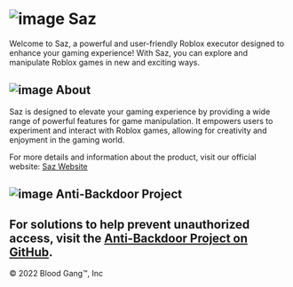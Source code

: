 # ![image](https://static.wixstatic.com/media/4585c8_562a61587130440b8df3e8d713ad29bf~mv2.png/v1/fill/w_70,h_75,al_c,q_85,usm_0.66_1.00_0.01,enc_auto/blood%20gang%20icon.png) Saz

Welcome to Saz, a powerful and user-friendly Roblox executor designed to enhance your gaming experience! With Saz, you can explore and manipulate Roblox games in new and exciting ways.

## ![image](https://github.com/user-attachments/assets/cfd084e7-ec1c-4632-9463-df3373b51b19) About

Saz is designed to elevate your gaming experience by providing a wide range of powerful features for game manipulation. It empowers users to experiment and interact with Roblox games, allowing for creativity and enjoyment in the gaming world.

For more details and information about the product, visit our official website: [Saz Website](https://blood-gang-inc.github.io/Saz)

## ![image](https://github.com/user-attachments/assets/ba78de70-ec68-45e8-8d4b-fbc5de812820) Anti-Backdoor Project

For solutions to help prevent unauthorized access, visit the [Anti-Backdoor Project on GitHub](https://github.com/Blood-Gang-Inc/Anti-Backdoor).
---
&copy; 2022 Blood Gang™️, Inc
